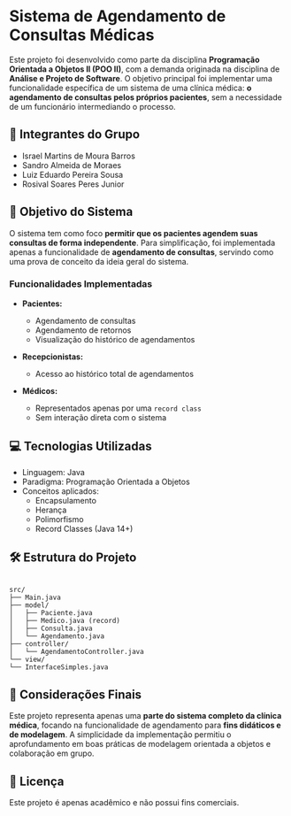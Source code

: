# Sistema de Agendamento de Consultas Médicas

Este projeto foi desenvolvido como parte da disciplina **Programação Orientada a Objetos II (POO II)**, com a demanda originada na disciplina de **Análise e Projeto de Software**. O objetivo principal foi implementar uma funcionalidade específica de um sistema de uma clínica médica: **o agendamento de consultas pelos próprios pacientes**, sem a necessidade de um funcionário intermediando o processo.

## 👥 Integrantes do Grupo

- Israel Martins de Moura Barros  
- Sandro Almeida de Moraes  
- Luiz Eduardo Pereira Sousa  
- Rosival Soares Peres Junior

## 📌 Objetivo do Sistema

O sistema tem como foco **permitir que os pacientes agendem suas consultas de forma independente**. Para simplificação, foi implementada apenas a funcionalidade de **agendamento de consultas**, servindo como uma prova de conceito da ideia geral do sistema.

### Funcionalidades Implementadas

- **Pacientes:**
  - Agendamento de consultas
  - Agendamento de retornos
  - Visualização do histórico de agendamentos

- **Recepcionistas:**
  - Acesso ao histórico total de agendamentos

- **Médicos:**
  - Representados apenas por uma `record class`
  - Sem interação direta com o sistema

## 💻 Tecnologias Utilizadas

- Linguagem: Java
- Paradigma: Programação Orientada a Objetos
- Conceitos aplicados:
  - Encapsulamento
  - Herança
  - Polimorfismo
  - Record Classes (Java 14+)

## 🛠️ Estrutura do Projeto

```

src/
├── Main.java
├── model/
│   ├── Paciente.java
│   ├── Medico.java (record)
│   ├── Consulta.java
│   └── Agendamento.java
├── controller/
│   └── AgendamentoController.java
└── view/
└── InterfaceSimples.java

```

## 🎯 Considerações Finais

Este projeto representa apenas uma **parte do sistema completo da clínica médica**, focando na funcionalidade de agendamento para **fins didáticos e de modelagem**. A simplicidade da implementação permitiu o aprofundamento em boas práticas de modelagem orientada a objetos e colaboração em grupo.

## 📄 Licença

Este projeto é apenas acadêmico e não possui fins comerciais.
```
